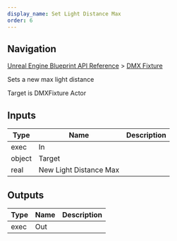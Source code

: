 ```yaml
---
display_name: Set Light Distance Max
order: 6
---
```

## Navigation

[Unreal Engine Blueprint API Reference](https://dev.epicgames.com/documentation/en-us/unreal-engine/BlueprintAPI) > [DMX Fixture](https://dev.epicgames.com/documentation/en-us/unreal-engine/BlueprintAPI/DMXFixture)

Sets a new max light distance

Target is DMXFixture Actor

## Inputs

| Type | Name | Description |
| --- | --- | --- |
| exec | In |  |
| object | Target |  |
| real | New Light Distance Max |  |

## Outputs

| Type | Name | Description |
| --- | --- | --- |
| exec | Out |  |
